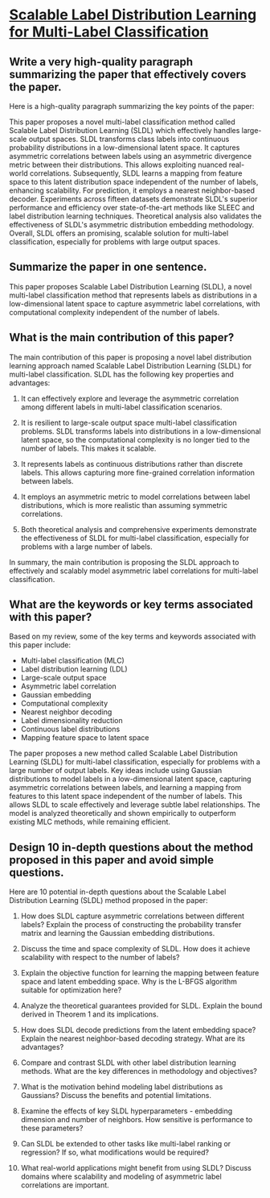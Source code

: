 # [Scalable Label Distribution Learning for Multi-Label Classification](https://arxiv.org/abs/2311.16556)

## Write a very high-quality paragraph summarizing the paper that effectively covers the paper.

 Here is a high-quality paragraph summarizing the key points of the paper:

This paper proposes a novel multi-label classification method called Scalable Label Distribution Learning (SLDL) which effectively handles large-scale output spaces. SLDL transforms class labels into continuous probability distributions in a low-dimensional latent space. It captures asymmetric correlations between labels using an asymmetric divergence metric between their distributions. This allows exploiting nuanced real-world correlations. Subsequently, SLDL learns a mapping from feature space to this latent distribution space independent of the number of labels, enhancing scalability. For prediction, it employs a nearest neighbor-based decoder. Experiments across fifteen datasets demonstrate SLDL's superior performance and efficiency over state-of-the-art methods like SLEEC and label distribution learning techniques. Theoretical analysis also validates the effectiveness of SLDL's asymmetric distribution embedding methodology. Overall, SLDL offers an promising, scalable solution for multi-label classification, especially for problems with large output spaces.


## Summarize the paper in one sentence.

 This paper proposes Scalable Label Distribution Learning (SLDL), a novel multi-label classification method that represents labels as distributions in a low-dimensional latent space to capture asymmetric label correlations, with computational complexity independent of the number of labels.


## What is the main contribution of this paper?

 The main contribution of this paper is proposing a novel label distribution learning approach named Scalable Label Distribution Learning (SLDL) for multi-label classification. SLDL has the following key properties and advantages:

1) It can effectively explore and leverage the asymmetric correlation among different labels in multi-label classification scenarios.

2) It is resilient to large-scale output space multi-label classification problems. SLDL transforms labels into distributions in a low-dimensional latent space, so the computational complexity is no longer tied to the number of labels. This makes it scalable. 

3) It represents labels as continuous distributions rather than discrete labels. This allows capturing more fine-grained correlation information between labels. 

4) It employs an asymmetric metric to model correlations between label distributions, which is more realistic than assuming symmetric correlations.

5) Both theoretical analysis and comprehensive experiments demonstrate the effectiveness of SLDL for multi-label classification, especially for problems with a large number of labels.

In summary, the main contribution is proposing the SLDL approach to effectively and scalably model asymmetric label correlations for multi-label classification.


## What are the keywords or key terms associated with this paper?

 Based on my review, some of the key terms and keywords associated with this paper include:

- Multi-label classification (MLC)
- Label distribution learning (LDL)
- Large-scale output space 
- Asymmetric label correlation
- Gaussian embedding
- Computational complexity
- Nearest neighbor decoding
- Label dimensionality reduction
- Continuous label distributions
- Mapping feature space to latent space

The paper proposes a new method called Scalable Label Distribution Learning (SLDL) for multi-label classification, especially for problems with a large number of output labels. Key ideas include using Gaussian distributions to model labels in a low-dimensional latent space, capturing asymmetric correlations between labels, and learning a mapping from features to this latent space independent of the number of labels. This allows SLDL to scale effectively and leverage subtle label relationships. The model is analyzed theoretically and shown empirically to outperform existing MLC methods, while remaining efficient.


## Design 10 in-depth questions about the method proposed in this paper and avoid simple questions.

 Here are 10 potential in-depth questions about the Scalable Label Distribution Learning (SLDL) method proposed in the paper:

1. How does SLDL capture asymmetric correlations between different labels? Explain the process of constructing the probability transfer matrix and learning the Gaussian embedding distributions.  

2. Discuss the time and space complexity of SLDL. How does it achieve scalability with respect to the number of labels?

3. Explain the objective function for learning the mapping between feature space and latent embedding space. Why is the L-BFGS algorithm suitable for optimization here?

4. Analyze the theoretical guarantees provided for SLDL. Explain the bound derived in Theorem 1 and its implications. 

5. How does SLDL decode predictions from the latent embedding space? Explain the nearest neighbor-based decoding strategy. What are its advantages?

6. Compare and contrast SLDL with other label distribution learning methods. What are the key differences in methodology and objectives? 

7. What is the motivation behind modeling label distributions as Gaussians? Discuss the benefits and potential limitations.

8. Examine the effects of key SLDL hyperparameters - embedding dimension and number of neighbors. How sensitive is performance to these parameters?  

9. Can SLDL be extended to other tasks like multi-label ranking or regression? If so, what modifications would be required?

10. What real-world applications might benefit from using SLDL? Discuss domains where scalability and modeling of asymmetric label correlations are important.
